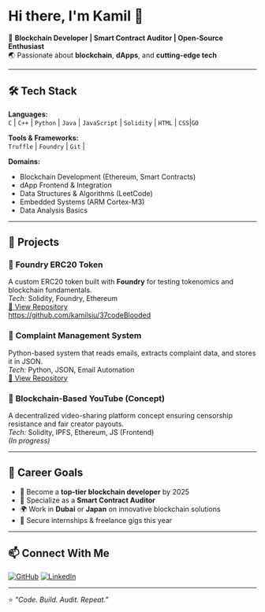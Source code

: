 # Hi there, I'm Kamil 👋

🚀 **Blockchain Developer | Smart Contract Auditor | Open-Source Enthusiast**  
🌏 Passionate about **blockchain**, **dApps**, and **cutting-edge tech**  

---

## 🛠 Tech Stack

**Languages:**  
`C` | `C++` | `Python` | `Java` | `JavaScript` | `Solidity` | `HTML` | `CSS`|`GO`

**Tools & Frameworks:**  
`Truffle` | `Foundry` | `Git` |

**Domains:**  
- Blockchain Development (Ethereum, Smart Contracts)  
- dApp Frontend & Integration  
- Data Structures & Algorithms (LeetCode)  
- Embedded Systems (ARM Cortex-M3)  
- Data Analysis Basics

---

## 📌 Projects

### 🔹 **Foundry ERC20 Token**
A custom ERC20 token built with **Foundry** for testing tokenomics and blockchain fundamentals.  
*Tech:* Solidity, Foundry, Ethereum  
[🔗 View Repository](#)  
https://github.com/kamilsiu/37codeBlooded

### 🔹 **Complaint Management System**
Python-based system that reads emails, extracts complaint data, and stores it in JSON.  
*Tech:* Python, JSON, Email Automation  
[🔗 View Repository](#)  

### 🔹 **Blockchain-Based YouTube (Concept)**
A decentralized video-sharing platform concept ensuring censorship resistance and fair creator payouts.  
*Tech:* Solidity, IPFS, Ethereum, JS (Frontend)  
*(In progress)*

---

## 🎯 Career Goals

- 🥇 Become a **top-tier blockchain developer** by 2025  
- 📜 Specialize as a **Smart Contract Auditor**  
- 🌍 Work in **Dubai** or **Japan** on innovative blockchain solutions  
- 💼 Secure internships & freelance gigs this year  

---

## 📫 Connect With Me

[![GitHub]([https://img.shields.io/badge/GitHub-KamilNissar-black?style=for-the-badge&logo=github)](https://github.com/yourusername](https://github.com/kamilsiu/37codeBlooded))  
[![LinkedIn]([https://img.shields.io/badge/LinkedIn-KamilNissar-blue?style=for-the-badge&logo=linkedin)](https://linkedin.com/in/yourusername](https://www.linkedin.com/in/kamil-nissar-348145252/))  

---

⭐️ _"Code. Build. Audit. Repeat."_  
